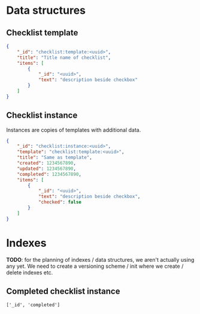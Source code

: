 # Data structures

## Checklist template

```json
{
    "_id": "checklist:template:<uuid>",
    "title": "Title name of checklist",
    "items": [
        {
            "_id": "<uuid>",
            "text": "description beside checkbox"
        }
    ]
}
```

## Checklist instance

Instances are copies of templates with additional data.

```json
{
    "_id": "checklist:instance:<uuid>",
    "template": "checklist:template:<uuid>",
    "title": "Same as template",
    "created": 1234567890,
    "updated": 1234567890,
    "completed": 1234567890,
    "items": [
        {
            "_id": "<uuid>",
            "text": "description beside checkbox",
            "checked": false
        }
    ]
}
```

# Indexes

**TODO**: for the planning of indexes / data structures, we aren't actually using any yet. We need to create a versioning scheme / init where we create / delete indexes etc.  

## Completed checklist instance

`['_id', 'completed']`